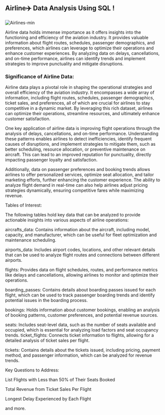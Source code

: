 ## Airline✈️ Data Analysis Using SQL !


![Airlines-min](https://github.com/user-attachments/assets/be96fb7c-09ce-4a87-91cc-cf9c1b023134)

Airline data holds immense importance as it offers insights into the functioning and efficiency of the aviation industry. It provides valuable information about flight routes, schedules, passenger demographics, and preferences, which airlines can leverage to optimize their operations and enhance customer experiences. By analyzing data on delays, cancellations, and on-time performance, airlines can identify trends and implement strategies to improve punctuality and mitigate disruptions. 



### Significance of Airline Data:       

Airline data plays a pivotal role in shaping the operational strategies and overall efficiency of the aviation industry. It encompasses a wide array of information, including flight routes, schedules, passenger demographics, ticket sales, and preferences, all of which are crucial for airlines to stay competitive in a dynamic market. By leveraging this rich dataset, airlines can optimize their operations, streamline resources, and ultimately enhance customer satisfaction.         


One key application of airline data is improving flight operations through the analysis of delays, cancellations, and on-time performance. Understanding these patterns enables airlines to detect inefficiencies, identify frequent causes of disruptions, and implement strategies to mitigate them, such as better scheduling, resource allocation, or preventive maintenance on aircraft. This can lead to an improved reputation for punctuality, directly impacting passenger loyalty and satisfaction.        


Additionally, data on passenger preferences and booking trends allows airlines to offer personalized services, optimize seat allocation, and tailor marketing efforts, further enhancing the customer experience. The ability to analyze flight demand in real-time can also help airlines adjust pricing strategies dynamically, ensuring competitive fares while maximizing revenue.         





Tables of Interest:         

The following tables hold key data that can be analyzed to provide actionable insights into various aspects of airline operations:

aircrafts_data: Contains information about the aircraft, including model, capacity, and manufacturer, which can be useful for fleet optimization and maintenance scheduling.
 
airports_data: Includes airport codes, locations, and other relevant details that can be used to analyze flight routes and connections between different airports.     

flights: Provides data on flight schedules, routes, and performance metrics like delays and cancellations, allowing airlines to monitor and optimize their operations.    

boarding_passes: Contains details about boarding passes issued for each flight, which can be used to track passenger boarding trends and identify potential issues in the boarding process.     

bookings: Holds information about customer bookings, enabling an analysis of booking patterns, customer preferences, and potential revenue sources.    

seats: Includes seat-level data, such as the number of seats available and occupied, which is essential for analyzing load factors and seat occupancy trends.
ticket_flights: Connects ticket information to flights, allowing for a detailed analysis of ticket sales per flight.     

tickets: Contains details about the tickets issued, including pricing, payment method, and passenger information, which can be analyzed for revenue trends.       




Key Questions to Address:        

List Flights with Less than 50% of Their Seats Booked      
   
Total Revenue from Ticket Sales Per Flight     

Longest Delay Experienced by Each Flight     

and more.












